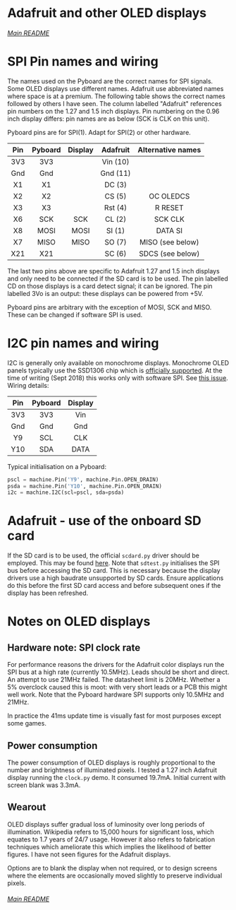 # Adafruit and other OLED displays

###### [Main README](../README.md)

# SPI Pin names and wiring

The names used on the Pyboard are the correct names for SPI signals. Some OLED
displays use different names. Adafruit use abbreviated names where space is at
a premium. The following table shows the correct names followed by others I
have seen. The column labelled "Adafruit" references pin numbers on the 1.27
and 1.5 inch displays. Pin numbering on the 0.96 inch display differs: pin
names are as below (SCK is CLK on this unit).

Pyboard pins are for SPI(1). Adapt for SPI(2) or other hardware.

| Pin | Pyboard | Display | Adafruit | Alternative names |
|:---:|:-------:|:-------:|:--------:|:---------:|
| 3V3 | 3V3     |         | Vin (10) |   |
| Gnd | Gnd     |         | Gnd (11) |            |
| X1  | X1      |         | DC (3)   |   |
| X2  | X2      |         | CS (5)   | OC OLEDCS |
| X3  | X3      |         | Rst (4)  | R RESET |
| X6  | SCK     | SCK     | CL (2)   | SCK CLK |
| X8  | MOSI    | MOSI    | SI (1)   | DATA SI |
| X7  | MISO    | MISO    | SO (7)   | MISO (see below)  |
| X21 | X21     |         | SC (6)   | SDCS (see below)  |

The last two pins above are specific to Adafruit 1.27 and 1.5 inch displays and
only need to be connected if the SD card is to be used. The pin labelled CD on
those displays is a card detect signal; it can be ignored. The pin labelled 3Vo
is an output: these displays can be powered from +5V.

Pyboard pins are arbitrary with the exception of MOSI, SCK and MISO. These can
be changed if software SPI is used.

# I2C pin names and wiring

I2C is generally only available on monochrome displays. Monochrome OLED panels
typically use the SSD1306 chip which is
[officially supported](https://github.com/micropython/micropython/blob/master/drivers/display/ssd1306.py).
At the time of writing (Sept 2018) this works only with software SPI. See
[this issue](https://github.com/micropython/micropython/pull/4020). Wiring
details:

| Pin | Pyboard | Display |
|:---:|:-------:|:-------:|
| 3V3 | 3V3     | Vin     |
| Gnd | Gnd     | Gnd     |
| Y9  | SCL     | CLK     |
| Y10 | SDA     | DATA    |

Typical initialisation on a Pyboard:
```python
pscl = machine.Pin('Y9', machine.Pin.OPEN_DRAIN)
psda = machine.Pin('Y10', machine.Pin.OPEN_DRAIN)
i2c = machine.I2C(scl=pscl, sda=psda)
```

# Adafruit - use of the onboard SD card

If the SD card is to be used, the official `scdard.py` driver should be
employed. This may be found
[here](https://github.com/micropython/micropython/tree/master/drivers/sdcard).
Note that `sdtest.py` initialises the SPI bus before accessing the SD card.
This is necessary because the display drivers use a high baudrate unsupported
by SD cards. Ensure applications do this before the first SD card access and
before subsequent ones if the display has been refreshed.

# Notes on OLED displays

## Hardware note: SPI clock rate

For performance reasons the drivers for the Adafruit color displays run the SPI
bus at a high rate (currently 10.5MHz). Leads should be short and direct. An
attempt to use 21MHz failed. The datasheet limit is 20MHz. Whether a 5%
overclock caused this is moot: with very short leads or a PCB this might well
work. Note that the Pyboard hardware SPI supports only 10.5MHz and 21MHz.

In practice the 41ms update time is visually fast for most purposes except some
games.

## Power consumption

The power consumption of OLED displays is roughly proportional to the number
and brightness of illuminated pixels. I tested a 1.27 inch Adafruit display
running the `clock.py` demo. It consumed 19.7mA. Initial current with screen
blank was 3.3mA.

## Wearout

OLED displays suffer gradual loss of luminosity over long periods of
illumination. Wikipedia refers to 15,000 hours for significant loss, which
equates to 1.7 years of 24/7 usage. However it also refers to fabrication
techniques which ameliorate this which implies the likelihood of better
figures. I have not seen figures for the Adafruit displays.

Options are to blank the display when not required, or to design screens where
the elements are occasionally moved slightly to preserve individual pixels.

###### [Main README](../README.md)
